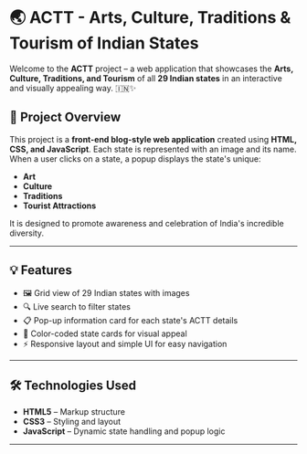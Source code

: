 # 🌏 ACTT - Arts, Culture, Traditions & Tourism of Indian States

Welcome to the **ACTT** project – a web application that showcases the **Arts, Culture, Traditions, and Tourism** of all **29 Indian states** in an interactive and visually appealing way. 🇮🇳✨

## 📌 Project Overview

This project is a **front-end blog-style web application** created using **HTML, CSS, and JavaScript**. Each state is represented with an image and its name. When a user clicks on a state, a popup displays the state's unique:

- **Art**
- **Culture**
- **Traditions**
- **Tourist Attractions**

It is designed to promote awareness and celebration of India's incredible diversity.

---

## 💡 Features

- 🖼️ Grid view of 29 Indian states with images
- 🔍 Live search to filter states
- 📋 Pop-up information card for each state's ACTT details
- 🎨 Color-coded state cards for visual appeal
- ⚡ Responsive layout and simple UI for easy navigation

---

## 🛠️ Technologies Used

- **HTML5** – Markup structure
- **CSS3** – Styling and layout
- **JavaScript** – Dynamic state handling and popup logic

---


